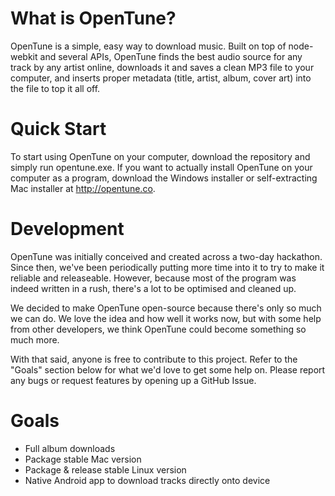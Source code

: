 What is OpenTune?
========

OpenTune is a simple, easy way to download music. Built on top of node-webkit and several APIs, OpenTune finds the best audio 
source for any track by any artist online, downloads it and saves a clean MP3 file to your computer, and inserts proper metadata 
(title, artist, album, cover art) into the file to top it all off.

Quick Start
========

To start using OpenTune on your computer, download the repository and simply run opentune.exe. If you want to actually 
install OpenTune on your computer as a program, download the Windows installer or self-extracting Mac installer at http://opentune.co.

Development
========

OpenTune was initially conceived and created across a two-day hackathon. Since then, we've been periodically putting more time 
into it to try to make it reliable and releaseable. However, because most of the program was indeed written in a rush, there's a 
lot to be optimised and cleaned up. 

We decided to make OpenTune open-source because there's only so much we can do. We love the idea and how well it works now, but 
with some help from other developers, we think OpenTune could become something so much more.

With that said, anyone is free to contribute to this project. Refer to the "Goals" section below for what we'd love to get 
some help on. Please report any bugs or request features by opening up a GitHub Issue.

Goals
========

- Full album downloads
- Package stable Mac version
- Package & release stable Linux version
- Native Android app to download tracks directly onto device
